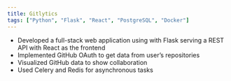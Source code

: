 ```yaml
---
title: Gitlytics
tags: ["Python", "Flask", "React", "PostgreSQL", "Docker"]
---
```

- Developed a full-stack web application using with Flask serving a REST API with React as the frontend
- Implemented GitHub OAuth to get data from user’s repositories
- Visualized GitHub data to show collaboration
- Used Celery and Redis for asynchronous tasks